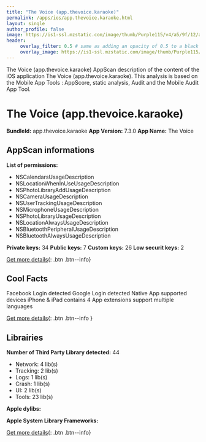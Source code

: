 ```yaml
---
title: "The Voice (app.thevoice.karaoke)"
permalink: /apps/ios/app.thevoice.karaoke.html
layout: single
author_profile: false
image: https://is1-ssl.mzstatic.com/image/thumb/Purple115/v4/a5/9f/12/a59f12fb-b42d-b4ae-2d97-5d1c035ba5dd/AppIcon-0-0-1x_U007emarketing-0-0-0-7-0-0-sRGB-0-0-0-GLES2_U002c0-512MB-85-220-0-0.png/512x512bb.jpg
header: 
     overlay_filter: 0.5 # same as adding an opacity of 0.5 to a black background
     overlay_image: https://is1-ssl.mzstatic.com/image/thumb/Purple115/v4/a5/9f/12/a59f12fb-b42d-b4ae-2d97-5d1c035ba5dd/AppIcon-0-0-1x_U007emarketing-0-0-0-7-0-0-sRGB-0-0-0-GLES2_U002c0-512MB-85-220-0-0.png/512x512bb.jpg
---
```

The Voice (app.thevoice.karaoke) AppScan description of the content of the iOS application The Voice (app.thevoice.karaoke). This analysis is based on the Mobile App Tools : AppScore, static analysis, Audit and the Mobile Audit App Tool.

# The Voice (app.thevoice.karaoke)

**BundleId:** app.thevoice.karaoke
**App Version:** 7.3.0
**App Name:** The Voice


## AppScan informations 

**List of permissions:** 
- NSCalendarsUsageDescription
- NSLocationWhenInUseUsageDescription
- NSPhotoLibraryAddUsageDescription
- NSCameraUsageDescription
- NSUserTrackingUsageDescription
- NSMicrophoneUsageDescription
- NSPhotoLibraryUsageDescription
- NSLocationAlwaysUsageDescription
- NSBluetoothPeripheralUsageDescription
- NSBluetoothAlwaysUsageDescription
  
  
**Private keys:** 34
**Public keys:** 7
**Custom keys:** 26
**Low securit keys:** 2
  
[Get more details](/pricing.html){: .btn .btn--info}

## Cool Facts

Facebook Login detected
Google Login detected
Native App
supported devices iPhone & iPad
contains 4 App extensions
support multiple languages
  
[Get more details](/pricing.html){: .btn .btn--info }

## Librairies 
**Number of Third Party Library detected:** 44
- Network: 4 lib(s)
- Tracking: 2 lib(s)
- Logs: 1 lib(s)
- Crash: 1 lib(s)
- UI: 2 lib(s)
- Tools: 23 lib(s)


**Apple dylibs:**


**Apple System Library Frameworks:**


  
[Get more details](/pricing.html){: .btn .btn--info}

